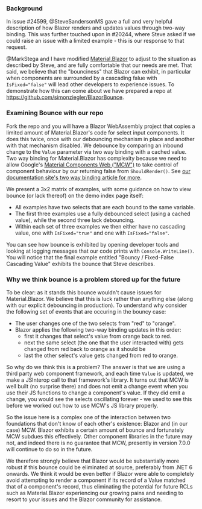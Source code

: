 ﻿### Background

In issue #24599, @SteveSandersonMS gave a full and very helpful description of how Blazor renders and updates values through two-way binding. This was further
touched upon in #20244, where Steve asked if we could raise an issue with a limited example - this is our response to that request.

@MarkStega and I have modified [Material.Blazor](https://material-blazor.com) to adjust to the situation as described by Steve, and are fully comfortable that
our needs are met. That said, we believe that the "bounciness" that Blazor can exhibit, in particular when components are surrounded by a cascading falue with
`IsFixed="false"` will lead other developers to experience issues. To demonstrate how this can come about we have prepared a repo at https://github.com/simonziegler/BlazorBounce.

### Examining Bounce with our repo

Fork the repo and you will have a Blazor WebAssembly project that copies a limited amount of Material.Blazor's code for select input components. It does this
twice, once with our debouncing mechanism in place and another with that mechanism disabled. We debounce by comparing an inbound change to the `Value` parameter
via two way binding with a cached value. Two way binding for Material.Blazor has complexity because we need to allow Google's [Material Components Web ("MCW")](https://github.com/material-components/material-components-web/tree/master/packages)
to take control of component behaviour by our returning false from `ShouldRender()`. See [our documentation site's two way binding article for more](https://material-blazor.com/docs/articles/TwoWayBinding.html).

We present a 3x2 matrix of examples, with some guidance on how to view bounce (or lack thereof) on the demo index page itself:

- All examples have two selects that are each bound to the same variable.
- The first three examples use a fully debounced select (using a cached value), while the second three lack debouncing.
- Within each set of three examples we then either have no cascading value, one with `IsFixed="true"` and one with `IsFixed="false"`.

You can see how bounce is exhibited by opening developer tools and looking at logging messages that our code prints with `Console.WriteLine()`. You will notice
that the final example entitled "Bouncy / Fixed-False Cascading Value" exhibits the bounce that Steve describes.

### Why we think bounce is a problem stored up for the future

To be clear: as it stands this bounce wouldn't cause issues for Material.Blazor. We believe that this is luck rather than anything else (along with our explicit debouncing in production).
To understand why consider the following set of events that are occuring in the bouncy case:

- The user changes one of the two selects from "red" to "orange".
- Blazor applies the following two-way binding updates in this order:
  - first it changes that select's value from orange back to red.
  - next the same select (the one that the user interacted with) gets changed from red back to orange as it should be
  - last the other select's value gets changed from red to orange.

So why do we think this is a problem? The answer is that we are using a third party web component framework, and each time `Value` is updated, we make a JSInterop
call to that framework's library. It turns out that MCW is well built (no surprise there) and does not emit a change event when you use
their JS functions to change a component's value. If they did emit a change, you would see the selects oscillating forever - we used to see this before we worked
out how to use MCW's JS library properly.

So the issue here is a complex one of the interaction between two foundations that don't know of each other's existence: Blazor and (in our case) MCW.
Blazor exhibits a certain amount of bounce and fortunately MCW subdues this effectively. Other component libraries in the future may not, and indeed there is no
guarantee that MCW, presently in version 7.0.0 will continue to do so in the future.

We therefore strongly believe that Blazor would be substantially more robust if this bounce could be eliminated at source, preferably from .NET 6 onwards. We think
it would be even better if Blazor were able to completely avoid attempting to render a component if its record of a Value matched that of a component's record, thus
eliminating the potential for future RCLs such as Material.Blazor experiencing our growing pains and needing to resort to your issues and the Blazor community
for assistance.